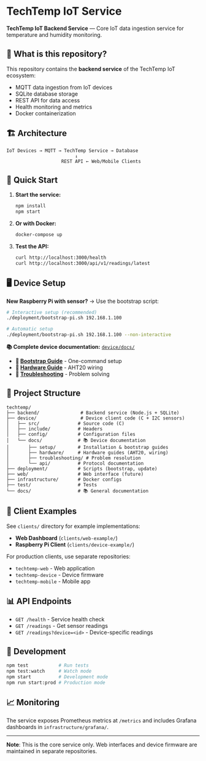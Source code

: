 # TechTemp IoT Service

**TechTemp IoT Backend Service** — Core IoT data ingestion service for temperature and humidity monitoring.

## 🎯 What is this repository?

This repository contains the **backend service** of the TechTemp IoT ecosystem:
- MQTT data ingestion from IoT devices
- SQLite database storage  
- REST API for data access
- Health monitoring and metrics
- Docker containerization

## 🏗️ Architecture

```
IoT Devices → MQTT → TechTemp Service → Database
                         ↓
                    REST API ← Web/Mobile Clients
```

## 🚀 Quick Start

1. **Start the service:**
   ```bash
   npm install
   npm start
   ```

2. **Or with Docker:**
   ```bash
   docker-compose up
   ```

3. **Test the API:**
   ```bash
   curl http://localhost:3000/health
   curl http://localhost:3000/api/v1/readings/latest
   ```

## 🖥️ Device Setup

**New Raspberry Pi with sensor?** → Use the bootstrap script:

```bash
# Interactive setup (recommended)
./deployment/bootstrap-pi.sh 192.168.1.100

# Automatic setup
./deployment/bootstrap-pi.sh 192.168.1.100 --non-interactive
```

**📚 Complete device documentation:** [`device/docs/`](device/docs/README.md)

- **🚀 [Bootstrap Guide](device/docs/setup/bootstrap.md)** - One-command setup
- **🔌 [Hardware Guide](device/docs/hardware/aht20.md)** - AHT20 wiring
- **🔧 [Troubleshooting](device/docs/troubleshooting/common-issues.md)** - Problem solving

## 📁 Project Structure

```
techtemp/
├── backend/               # Backend service (Node.js + SQLite)
├── device/                # Device client code (C + I2C sensors)
│   ├── src/              # Source code (C)
│   ├── include/          # Headers
│   ├── config/           # Configuration files
│   └── docs/             # 📚 Device documentation
│       ├── setup/        # Installation & bootstrap guides
│       ├── hardware/     # Hardware guides (AHT20, wiring)
│       ├── troubleshooting/ # Problem resolution
│       └── api/          # Protocol documentation
├── deployment/           # Scripts (bootstrap, update)
├── web/                  # Web interface (future)
├── infrastructure/       # Docker configs
├── test/                 # Tests
└── docs/                 # 📚 General documentation
```

## 🔌 Client Examples

See `clients/` directory for example implementations:
- **Web Dashboard** (`clients/web-example/`)
- **Raspberry Pi Client** (`clients/device-example/`)

For production clients, use separate repositories:
- `techtemp-web` - Web application
- `techtemp-device` - Device firmware
- `techtemp-mobile` - Mobile app

## 📊 API Endpoints

- `GET /health` - Service health check
- `GET /readings` - Get sensor readings
- `GET /readings?device=<id>` - Device-specific readings

## 🔧 Development

```bash
npm test           # Run tests
npm test:watch     # Watch mode
npm start          # Development mode
npm run start:prod # Production mode
```

## 📈 Monitoring

The service exposes Prometheus metrics at `/metrics` and includes Grafana dashboards in `infrastructure/grafana/`.

---

**Note**: This is the core service only. Web interfaces and device firmware are maintained in separate repositories.
